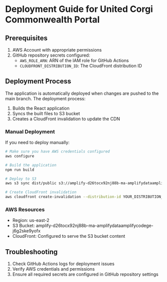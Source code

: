# Deployment Guide for United Corgi Commonwealth Portal

## Prerequisites

1. AWS Account with appropriate permissions
2. GitHub repository secrets configured:
   - `AWS_ROLE_ARN`: ARN of the IAM role for GitHub Actions
   - `CLOUDFRONT_DISTRIBUTION_ID`: The CloudFront distribution ID

## Deployment Process

The application is automatically deployed when changes are pushed to the main branch. The deployment process:

1. Builds the React application
2. Syncs the built files to S3 bucket
3. Creates a CloudFront invalidation to update the CDN

### Manual Deployment

If you need to deploy manually:

```bash
# Make sure you have AWS credentials configured
aws configure

# Build the application
npm run build

# Deploy to S3
aws s3 sync dist/public s3://amplify-d26tocx92nj88b-ma-amplifydataamplifycodege-j6g2ske9yofx/ --delete

# Create CloudFront invalidation
aws cloudfront create-invalidation --distribution-id YOUR_DISTRIBUTION_ID --paths "/*"
```

### AWS Resources

- Region: us-east-2
- S3 Bucket: amplify-d26tocx92nj88b-ma-amplifydataamplifycodege-j6g2ske9yofx
- CloudFront: Configured to serve the S3 bucket content

## Troubleshooting

1. Check GitHub Actions logs for deployment issues
2. Verify AWS credentials and permissions
3. Ensure all required secrets are configured in GitHub repository settings
